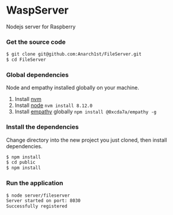 # WaspServer
Nodejs server for Raspberry

### Get the source code
```bash
$ git clone git@github.com:Anarch1st/FileServer.git
$ cd FileServer
```

### Global dependencies
Node and  empathy installed globally on your machine.

1. Install [nvm](https://github.com/creationix/nvm)
2. Install [node](https://nodejs.org/en/download/) `nvm install 8.12.0`
3. Install [empathy](https://github.com/PolymerLabs/empathy/tree/initial-implementation) globally `npm install @0xcda7a/empathy -g`


### Install the dependencies
Change directory into the new project you just cloned, then install dependencies.
```bash
$ npm install
$ cd public
$ npm install
```


### Run the application
```bash
$ node server/fileserver
Server started on port: 8030
Successfully registered
```
